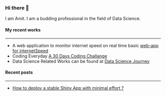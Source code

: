 ### Hi there 👋

I am Amit. I am a budding professional in the field of Data Science. 

#### My recent works
---
  - A web application to monitor internet speed on real time basic [web-app for internetSpeed](https://github.com/akpradhn/DSJ/tree/master/code-for-30-days/D1_internetSpeed)
  - Coding Everyday [A 30 Days Coding Challange](https://github.com/akpradhn/DSJ/tree/master/code-for-30-days)
  - Data Science Related Works can be found at [Data Science Journey](https://github.com/akpradhn/DSJ)

#### Recent posts
---
- [How to deploy a stable Shiny App with minimal effort ?](https://medium.com/@akpradhn/how-to-deploy-a-shiny-app-at-zero-cost-94e8897df34d)
 

<!--
**akpradhn/akpradhn** is a ✨ _special_ ✨ repository because its `README.md` (this file) appears on your GitHub profile.

Here are some ideas to get you started:

- 🔭 I’m currently working on ...
- 🌱 I’m currently learning ...
- 👯 I’m looking to collaborate on ...
- 🤔 I’m looking for help with ...
- 💬 Ask me about ...
- 📫 How to reach me: ...
- 😄 Pronouns: ...
- ⚡ Fun fact: ...
-->

